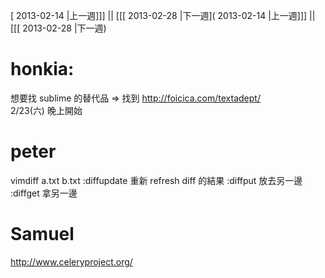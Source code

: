 [ 2013-02-14 |上一週]]] || [[[ 2013-02-28 |下一週]( 2013-02-14 |上一週]]] || [[[ 2013-02-28 |下一週)



# honkia:

想要找 sublime 的替代品 => 找到 <http://foicica.com/textadept/>  
2/23(六) 晚上開始

# peter

vimdiff a.txt b.txt
:diffupdate  重新 refresh diff 的結果
:diffput 放去另一邊
:diffget 拿另一邊

# Samuel

<http://www.celeryproject.org/>  